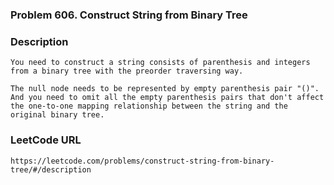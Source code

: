 ### Problem 606. Construct String from Binary Tree

### Description
	You need to construct a string consists of parenthesis and integers from a binary tree with the preorder traversing way.

	The null node needs to be represented by empty parenthesis pair "()". And you need to omit all the empty parenthesis pairs that don't affect the one-to-one mapping relationship between the string and the original binary tree.

### LeetCode URL
	https://leetcode.com/problems/construct-string-from-binary-tree/#/description
